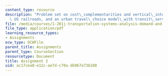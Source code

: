 ```yaml
---
content_type: resource
description: "Problem set on cost\_complementarities and vertical\_integration in\
  \ US railroads, and an urban travel\_choice model\_with transit\_service attributes."
file: /media/courses/1-201j-transportation-systems-analysis-demand-and-economics-fall-2008/ac17cea8e12cae7dc70adb967e73b108_MIT1_201JF08_hw_3.pdf
file_type: application/pdf
learning_resource_types:
- Assignments
ocw_type: OCWFile
parent_title: Assignments
parent_type: CourseSection
resourcetype: Document
title: Assignment 3
uid: ac17cea8-e12c-ae7d-c70a-db967e73b108
---
```

